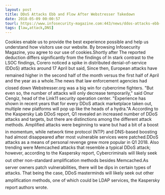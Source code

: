 ```yaml
---
layout: post
title: DDoS Attacks Ebb and Flow After Webstresser Takedown
date: 2018-05-09 00:00:57
tourl: https://www.infosecurity-magazine.com:443/news/ddos-attacks-ebb-flow-after/
tags: [law,attack,DNS]
---
```

Cookies enable us to provide the best experience possible and help us understand how visitors use our website. By browsing Infosecurity Magazine, you agree to our use of cookies.Shortly after The reported deduction differs significantly from the findings of In stark contrast to the LSOC findings, Corero noticed a spike in distributed denial-of-service (DDoS) attacks around 17 April but said, Since then, European attacks have remained higher in the second half of the month versus the first half of April and the year as a whole.The news that law enforcement agencies had closed down Webstresser.org was a big win for cybercrime fighters. "But even so, the number of attacks will only decrease temporarily," said Onur Cengiz, head of the Link11 security operation center. "Experience has shown in recent years that for every DDoS attack marketplace taken out, multiple new platforms will pop up like the heads of a hydra."A According to the Kaspersky Lab DDoS report, Q1 revealed an increased number of DDoS attacks and targets, but there are distinctions among the different attack methods. Amplified attacks were beginning to wane but had a bit of a boost in momentum, while network time protocol (NTP) and DNS-based boosting had almost disappeared after most vulnerable services were patched.DDoS attacks as a means of personal revenge grew more popular in Q1 2018. Also trending were Memcached attacks that resemble a typical DDoS attack; however, according to the Kaspersky report, Cybercriminals will likely seek out other non-standard amplification methods besides Memcached.As server owners patch vulnerabilities, there will be dips in certain types of attacks. That being the case, DDoS masterminds will likely seek out other amplification methods, one of which could be LDAP services, the Kaspersky report authors wrote.
